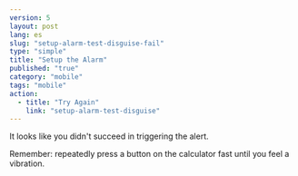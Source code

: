 ```yaml
---
version: 5
layout: post
lang: es
slug: "setup-alarm-test-disguise-fail"
type: "simple"
title: "Setup the Alarm"
published: "true"
category: "mobile"
tags: "mobile"
action: 
  - title: "Try Again"
    link: "setup-alarm-test-disguise"
---
```


It looks like you didn't succeed in triggering the alert.

Remember: repeatedly press a button on the calculator fast until you feel a vibration.
